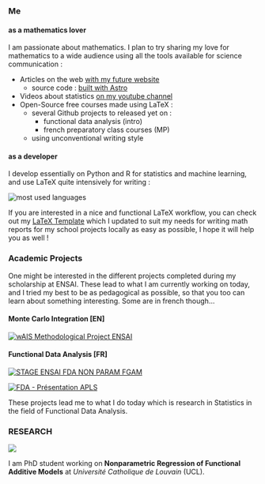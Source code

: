 ### Me

#### as a mathematics lover

I am passionate about mathematics. I plan to try sharing my love for mathematics to a wide audience using all the tools available for science communication :

- Articles on the web [with my future website](http://www.scienceinstable.com)
  - source code : [built with Astro](https://github.com/allemand-instable/website)
- Videos about statistics [on my youtube channel](https://www.youtube.com/@scienceinstable)
- Open-Source free courses made using LaTeX :
  - several Github projects to released yet on :
    - functional data analysis (intro)
    - french preparatory class courses (MP)
  - using unconventional writing style 

#### as a developer
I develop essentially on Python and R for statistics and machine learning, and use LaTeX quite intensively for writing :

![most used languages](https://github-readme-stats.vercel.app/api/top-langs/?username=allemand-instable&layout=compact)

If you are interested in a nice and functional LaTeX workflow, you can check out my [LaTeX Template](https://github.com/allemand-instable/LaTeX-Template) which I updated to suit my needs for writing math reports for my school projects locally as easy as possible, I hope it will help you as well !

### Academic Projects

One might be interested in the different projects completed during my scholarship at ENSAI. These lead to what I am currently working on today, and I tried my best to be as pedagogical as possible, so that you too can learn about something interesting. Some are in french though...

#### Monte Carlo Integration [EN]

[![wAIS Methodological Project ENSAI](https://github-readme-stats.vercel.app/api/pin/?username=allemand-instable&repo=ENSAI-3A-Projet-Methodologie-wAIS)](https://github.com/allemand-instable/ENSAI-3A-Projet-Methodologie-wAIS)

#### Functional Data Analysis [FR]

[![STAGE ENSAI FDA NON PARAM FGAM](https://github-readme-stats.vercel.app/api/pin/?username=allemand-instable&repo=ENSAI-2A-stage-FGAM)](https://github.com/allemand-instable/ENSAI-2A-stage-FGAM)

[![FDA - Présentation APLS](https://github-readme-stats.vercel.app/api/pin/?username=allemand-instable&repo=ENSAI-3A-FDA-Presentation-APLS)](https://github.com/allemand-instable/ENSAI-3A-FDA-Presentation-APLS)

These projects lead me to what I do today which is research in Statistics in the field of Functional Data Analysis.

### RESEARCH

<a href="https://uclouvain.be/fr/facultes/sc/lsba">
  <img src="https://custom-icon-badges.demolab.com/badge/Place-Université Catholique de Louvain-3c6382?style=for-the-badge&logo=milestone&logoColor=white">
</a>

I am PhD student working on **Nonparametric Regression of Functional Additive Models** at *Université Catholique de Louvain* (UCL).
